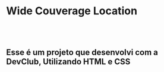 <h1>Wide Couverage Location</h1><br><br>
<h2>Esse é um projeto que desenvolvi com a DevClub, Utilizando HTML e CSS</h2>
